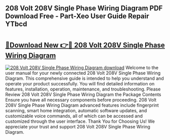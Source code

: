 ## 208 Volt 208V Single Phase Wiring Diagram PDF Download Free - Part-Xeo User Guide Repair YTbcd

# <h2><a href="http://dfng7s.blite.top/?on=208+Volt+208V+Single+Phase+Wiring+Diagram">🔗Download New 👉🔴 208 Volt 208V Single Phase Wiring Diagram</a></h2>

[![208 Volt 208V Single Phase Wiring Diagram download](https://i.imgur.com/lujVjoI.png)](http://dfng7s.blite.top/?on=208+Volt+208V+Single+Phase+Wiring+Diagram)
Welcome to the user manual for your newly connected 208 Volt 208V Single Phase Wiring Diagram. This comprehensive guide is intended to help you understand and operate your product successfully. You will find detailed information on features, installation, operation, maintenance, and troubleshooting. Please Review 208 Volt 208V Single Phase Wiring Diagram the Package Contents Ensure you have all necessary components before proceeding. 208 Volt 208V Single Phase Wiring Diagram advanced features include fingerprint scanning, smart home integration, automatic software updates, and customizable voice commands, all of which can be accessed and customized through the user interface. Thank You for Choosing Us! We appreciate your trust and support 208 Volt 208V Single Phase Wiring Diagram.
